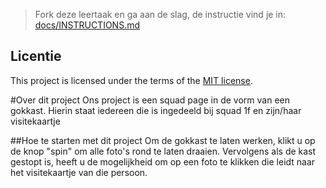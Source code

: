 > Fork deze leertaak en ga aan de slag, de instructie vind je in: [docs/INSTRUCTIONS.md](docs/INSTRUCTIONS.md)

## Licentie

This project is licensed under the terms of the [MIT license](./LICENSE).

#Over dit project
Ons project is een squad page in de vorm van een gokkast. Hierin staat iedereen die is ingedeeld bij squad 1f en zijn/haar visitekaartje

##Hoe te starten met dit project
Om de gokkast te laten werken, klikt u op de knop "spin" om alle foto's rond te laten draaien. Vervolgens als de kast gestopt is, heeft u de mogelijkheid om op een foto te klikken die leidt naar het visitekaartje van die persoon.

